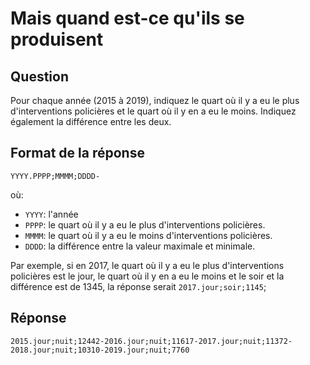 # Mais quand est-ce qu'ils se produisent

## Question

Pour chaque année (2015 à 2019), indiquez le quart où il y a eu le plus d'interventions policières et le quart où il y en a eu le moins. Indiquez également la différence entre les deux.

## Format de la réponse

`YYYY.PPPP;MMMM;DDDD-`

où:

- `YYYY`: l'année
- `PPPP`: le quart où il y a eu le plus d'interventions policières.
- `MMMM`: le quart où il y a eu le moins d'interventions policières.
- `DDDD`: la différence entre la valeur maximale et minimale.

Par exemple, si en 2017, le quart où il y a eu le plus d'interventions policières est le jour, le quart où il y en a eu le moins et le soir et la différence est de 1345, la réponse serait `2017.jour;soir;1145`;

## Réponse

`2015.jour;nuit;12442-2016.jour;nuit;11617-2017.jour;nuit;11372-2018.jour;nuit;10310-2019.jour;nuit;7760`
